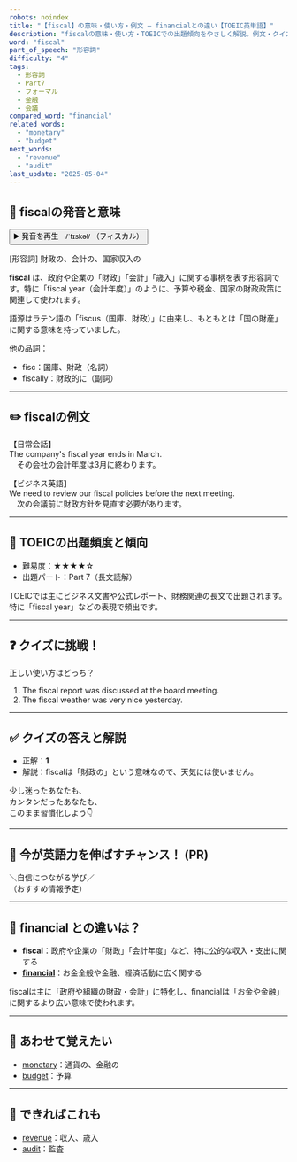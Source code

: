 ```yaml
---
robots: noindex
title: "【fiscal】の意味・使い方・例文 ― financialとの違い【TOEIC英単語】"
description: "fiscalの意味・使い方・TOEICでの出題傾向をやさしく解説。例文・クイズ付きでfinancialとの違いもわかりやすく学べます。"
word: "fiscal"
part_of_speech: "形容詞"
difficulty: "4"
tags:
  - 形容詞
  - Part7
  - フォーマル
  - 金融
  - 会議
compared_word: "financial"
related_words:
  - "monetary"
  - "budget"
next_words:
  - "revenue"
  - "audit"
last_update: "2025-05-04"
---
```


## 🔰 fiscalの発音と意味

<button class="play-audio" onclick="playTTS('fiscal')">
  <span class="play-audio-main">
    ▶️ 発音を再生　/ˈfɪskəl/
  </span>
  <span class="play-audio-sub">
    （フィスカル）
  </span>
</button>

[形容詞] 財政の、会計の、国家収入の

**fiscal** は、政府や企業の「財政」「会計」「歳入」に関する事柄を表す形容詞です。特に「fiscal year（会計年度）」のように、予算や税金、国家の財政政策に関連して使われます。

語源はラテン語の「fiscus（国庫、財政）」に由来し、もともとは「国の財産」に関する意味を持っていました。

他の品詞：  
- fisc：国庫、財政（名詞）
- fiscally：財政的に（副詞）

---

## ✏️ fiscalの例文

【日常会話】  
The company's fiscal year ends in March.  
　その会社の会計年度は3月に終わります。

【ビジネス英語】  
We need to review our fiscal policies before the next meeting.  
　次の会議前に財政方針を見直す必要があります。

---

## 🎯 TOEICの出題頻度と傾向

- 難易度：★★★★☆
- 出題パート：Part 7（長文読解）

TOEICでは主にビジネス文書や公式レポート、財務関連の長文で出題されます。特に「fiscal year」などの表現で頻出です。

---

## ❓ クイズに挑戦！

正しい使い方はどっち？

1. The fiscal report was discussed at the board meeting.  
2. The fiscal weather was very nice yesterday.

---

## ✅ クイズの答えと解説

- 正解：**1**
- 解説：fiscalは「財政の」という意味なので、天気には使いません。

少し迷ったあなたも、  
カンタンだったあなたも、  
このまま習慣化しよう👇️

---

## 🚀 今が英語力を伸ばすチャンス！ (PR)

<div class="info-center">
＼自信につながる学び／<br>  
（おすすめ情報予定）
</div>

---

## 🤔  financial との違いは？

- **fiscal**：政府や企業の「財政」「会計年度」など、特に公的な収入・支出に関する
- **[financial](/financial)**：お金全般や金融、経済活動に広く関する

fiscalは主に「政府や組織の財政・会計」に特化し、financialは「お金や金融」に関するより広い意味で使われます。

---

## 🧩 あわせて覚えたい

- [monetary](/monetary)：通貨の、金融の
- [budget](/budget)：予算

---

## 📖 できればこれも

- [revenue](/revenue)：収入、歳入
- [audit](/audit)：監査

<!-- cvid: aid29_bid18 -->
